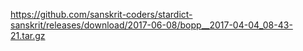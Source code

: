 https://github.com/sanskrit-coders/stardict-sanskrit/releases/download/2017-06-08/bopp__2017-04-04_08-43-21.tar.gz
